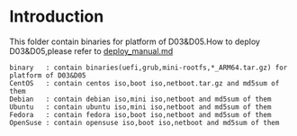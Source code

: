 # Introduction
This folder contain binaries for platform of D03&D05.How to deploy D03&D05,please refer to [deploy_manual.md](https://github.com/open-estuary/estuary/tree/master/doc/Deploy_Manual.4All.md)
```
binary   : contain binaries(uefi,grub,mini-rootfs,*_ARM64.tar.gz) for platform of D03&D05
CentOS   : contain centos iso,boot iso,netboot.tar.gz and md5sum of them
Debian   : contain debian iso,mini iso,netboot and md5sum of them
Ubuntu   : contain ubuntu iso,mini iso,netboot and md5sum of them
Fedora   : contain fedora iso,boot iso,netboot and md5sum of them
OpenSuse : contain opensuse iso,boot iso,netboot and md5sum of them
```
